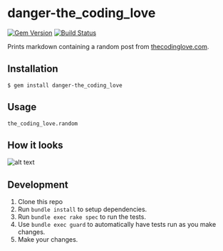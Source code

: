 # danger-the_coding_love

[![Gem Version](https://badge.fury.io/rb/danger-the_coding_love.svg)](https://badge.fury.io/rb/danger-the_coding_love) [![Build Status](https://travis-ci.org/valeriomazzeo/danger-the_coding_love.svg?branch=master)](https://travis-ci.org/valeriomazzeo/danger-the_coding_love)

Prints markdown containing a random post from [thecodinglove.com](http://thecodinglove.com).

## Installation

    $ gem install danger-the_coding_love

## Usage

    the_coding_love.random

## How it looks

![alt text](https://cloud.githubusercontent.com/assets/1882080/16772431/260ffddc-484c-11e6-9464-858afefaa512.png "the_coding_love")

## Development

1. Clone this repo
2. Run `bundle install` to setup dependencies.
3. Run `bundle exec rake spec` to run the tests.
4. Use `bundle exec guard` to automatically have tests run as you make changes.
5. Make your changes.
